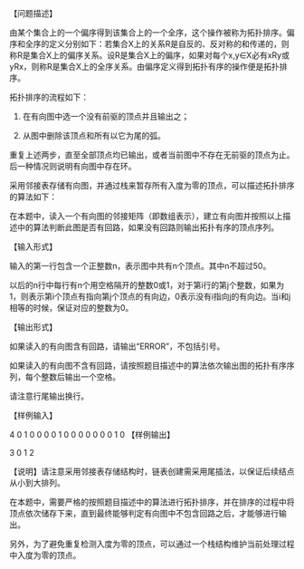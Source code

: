 【问题描述】

由某个集合上的一个偏序得到该集合上的一个全序，这个操作被称为拓扑排序。偏序和全序的定义分别如下：若集合X上的关系R是自反的、反对称的和传递的，则称R是集合X上的偏序关系。设R是集合X上的偏序，如果对每个x,y∈X必有xRy或yRx，则称R是集合X上的全序关系。由偏序定义得到拓扑有序的操作便是拓扑排序。

拓扑排序的流程如下：

1. 在有向图中选一个没有前驱的顶点并且输出之；

2. 从图中删除该顶点和所有以它为尾的弧。

重复上述两步，直至全部顶点均已输出，或者当前图中不存在无前驱的顶点为止。后一种情况则说明有向图中存在环。

采用邻接表存储有向图，并通过栈来暂存所有入度为零的顶点，可以描述拓扑排序的算法如下：



在本题中，读入一个有向图的邻接矩阵（即数组表示），建立有向图并按照以上描述中的算法判断此图是否有回路，如果没有回路则输出拓扑有序的顶点序列。

【输入形式】

输入的第一行包含一个正整数n，表示图中共有n个顶点。其中n不超过50。

以后的n行中每行有n个用空格隔开的整数0或1，对于第i行的第j个整数，如果为1，则表示第i个顶点有指向第j个顶点的有向边，0表示没有i指向j的有向边。当i和j相等的时候，保证对应的整数为0。

【输出形式】

如果读入的有向图含有回路，请输出“ERROR”，不包括引号。

如果读入的有向图不含有回路，请按照题目描述中的算法依次输出图的拓扑有序序列，每个整数后输出一个空格。

请注意行尾输出换行。

【样例输入】

4
0 1 0 0
0 0 1 0
0 0 0 0
0 0 1 0
【样例输出】

3 0 1 2

【说明】请注意采用邻接表存储结构时，链表创建需采用尾插法，以保证后续结点从小到大排列。

在本题中，需要严格的按照题目描述中的算法进行拓扑排序，并在排序的过程中将顶点依次储存下来，直到最终能够判定有向图中不包含回路之后，才能够进行输出。


另外，为了避免重复检测入度为零的顶点，可以通过一个栈结构维护当前处理过程中入度为零的顶点。
